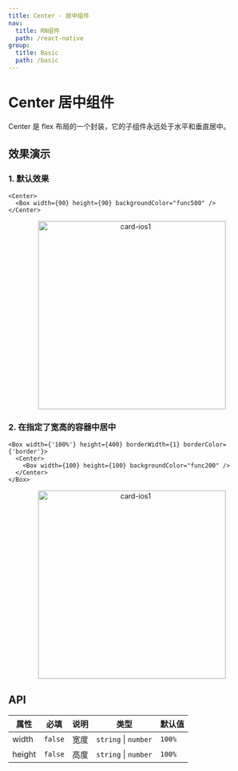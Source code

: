 ```yaml
---
title: Center - 居中组件
nav:
  title: RN组件
  path: /react-native
group:
  title: Basic
  path: /basic
---
```


# Center 居中组件

Center 是 flex 布局的一个封装，它的子组件永远处于水平和垂直居中。

## 效果演示

### 1. 默认效果

```tsx | pure
<Center>
  <Box width={90} height={90} backgroundColor="func500" />
</Center>
```

<center>
  <figure>
    <img
      alt="card-ios1"
      src="https://td-dev-public.oss-cn-hangzhou.aliyuncs.com/maoyes-app/1643096226546921536.png"
      style="width: 375px; margin-right: 10px; border: 1px solid #ddd;"
    />
  </figure>
</center>

### 2. 在指定了宽高的容器中居中

```tsx | pure
<Box width={'100%'} height={400} borderWidth={1} borderColor={'border'}>
  <Center>
    <Box width={100} height={100} backgroundColor="func200" />
  </Center>
</Box>
```

<center>
  <figure>
    <img
      alt="card-ios1"
      src="https://td-dev-public.oss-cn-hangzhou.aliyuncs.com/maoyes-app/1643096237451002191.png"
      style="width: 375px; margin-right: 10px; border: 1px solid #ddd;"
    />
  </figure>
</center>

## API

| 属性   | 必填    | 说明 | 类型                 | 默认值 |
| ------ | ------- | ---- | -------------------- | ------ |
| width  | `false` | 宽度 | `string` \| `number` | `100%` |
| height | `false` | 高度 | `string` \| `number` | `100%` |
